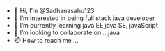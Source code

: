- 👋 Hi, I’m @Sadhanasahu123
- 👀 I’m interested in being full stack java developer
- 🌱 I’m currently learning java EE,java SE, javaScript
- 💞️ I’m looking to collaborate on ...java
- 📫 How to reach me ...

<!---
Sadhanasahu123/Sadhanasahu123 is a ✨ special ✨ repository because its `README.md` (this file) appears on your GitHub profile.
You can click the Preview link to take a look at your changes.
--->
